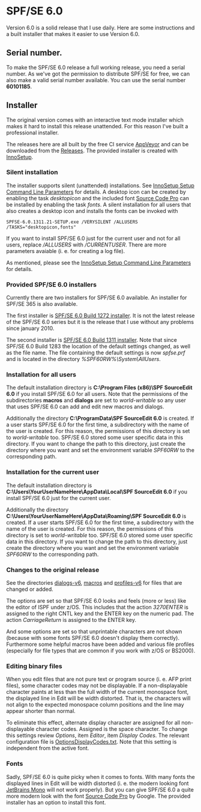 # SPF/SE 6.0
Version 6.0 is a solid release that I use daily. Here are some instructions and a built installer that makes it easier to use Version 6.0.

## Serial number.
To make the SPF/SE 6.0 release a full working release, you need a serial number.
As we've got the permission to distribute SPF/SE for free, we can also make a valid serial number available.
You can use the serial number **60101185**.

## Installer
The original version comes with an interactive text mode installer which makes it hard to install this release unattended.
For this reason I've built a professional installer.

The releases here are all built by the free CI service [AppVeyor](https://www.appveyor.com/) and can be downloaded from the [Releases](https://github.com/michaelknigge/spf-editor/releases).
The provided installer is created with [InnoSetup](http://www.jrsoftware.org/isinfo.php).

### Silent installation
The installer supports silent (unattended) installations. See [InnoSetup Setup Command Line Parameters](https://jrsoftware.org/ishelp/index.php?topic=setupcmdline) for details.
A desktop icon can be created by enabling the task *desktopicon* and the included font [Source Code Pro](https://fonts.google.com/specimen/Source+Code+Pro) can be installed by enabling the task *fonts*.
A silent installation for all users that also creates a desktop icon and installs the fonts can be invoked with

```
SPFSE-6.0.1311.21-SETUP.exe /VERYSILENT /ALLUSERS /TASKS="desktopicon,fonts"
```

If you want to install SPF/SE 6.0 just for the current user and not for all users, replace */ALLUSERS* with */CURRENTUSER*.
There are more parameters avaiable (i. e. for creating a log file).

As mentioned, please see the [InnoSetup Setup Command Line Parameters](https://jrsoftware.org/ishelp/index.php?topic=setupcmdline) for details.

### Provided SPF/SE 6.0 installers
Currently there are two installers for SPF/SE 6.0 available. An installer for SPF/SE 365 is also available.

The first installer is [SPF/SE 6.0 Build 1272 installer](../../releases/tag/v6.0.1272.21). It is not the latest release of the SPF/SE 6.0 series but it is the release that I use without any problems since january 2010.

The second installer is [SPF/SE 6.0 Build 1311 installer](../../releases/tag/v6.0.1311.21). Note that since SPF/SE 6.0 Build 1283 the location of the default settings changed, as well as the file name. The file containing the default settings is now *spfse.prf* and is located in the directory *%SPF60RW%\System\AllUsers*.

### Installation for all users
The default installation directory is **C:\Program Files (x86)\SPF SourceEdit 6.0** if you install SPF/SE 6.0 for all users.
Note that the permissions of the subdirectories **macros** and **dialogs** are set to *world-writable* so any user that uses SPF/SE 6.0 can add and edit new macros and dialogs.

Additionally the directory **C:\ProgramData\SPF SourceEdit 6.0** is created. If a user starts SPF/SE 6.0 for the first time, a subdirectory with the name of the user is created.
For this reason, the permissions of this directory is set to *world-writable* too. SPF/SE 6.0 stored some user specific data in this directory.
If you want to change the path to this directory, just create the directory where you want and set the environment variable *SPF60RW* to the corresponding path.

### Installation for the current user
The default installation directory is **C:\Users\YourUserNameHere\AppData\Local\SPF SourceEdit 6.0** if you install SPF/SE 6.0 just for the current user.

Additionally the directory **C:\Users\YourUserNameHere\AppData\Roaming\SPF SourceEdit 6.0** is created. If a user starts SPF/SE 6.0 for the first time, a subdirectory with the name of the user is created.
For this reason, the permissions of this directory is set to *world-writable* too. SPF/SE 6.0 stored some user specific data in this directory.
If you want to change the path to this directory, just create the directory where you want and set the environment variable *SPF60RW* to the corresponding path.

### Changes to the original release
See the directories [dialogs-v6](dialogs-v6), [macros](macros) and [profiles-v6](profiles-v6) for files that are changed or added.

The options are set so that SPF/SE 6.0 looks and feels (more or less) like the editor of ISPF under z/OS.
This includes that the action *3270ENTER* is assigned to the right CNTL key and the ENTER key on the numeric pad.
The action *CarriageReturn* is assigned to the ENTER key.

And some options are set so that unprintable characters are not shown (because with some fonts SPF/SE 6.0 doesn't display them correctly).
Furthermore some helpful macros have been added and various file profiles (especially for file types that are common if you work with z/OS or BS2000).

### Editing binary files
When you edit files that are not pure text or program source (i. e. AFP print files), some character codes may not be displayable.
If a non-displayable character paints at less than the full width of the current monospace font, the displayed line in Edit will be width distorted.
That is, the characters will not align to the expected monospace column positions and the line may appear shorter than normal.

To eliminate this effect, alternate display character are assigned for all non-displayable character codes.
Assigned is the space character. To change this settings review *Options*, item *Editor*, item *Display Codes*.
The relevant configuration file is [OptionsDisplayCodes.txt](profiles-v6/OptionsDisplayCodes.txt).
Note that this setting is independent from the active font.

### Fonts
Sadly, SPF/SE 6.0 is quite picky when it comes to fonts.
With many fonts the displayed lines in Edit will be width distorted (i. e. the modern looking font [JetBrains Mono](https://www.jetbrains.com/de-de/lp/mono/) will not work properly).
But you can give SPF/SE 6.0 a quite more modern look with the font [Source Code Pro](https://fonts.google.com/specimen/Source+Code+Pro) by Google.
The provided installer has an option to install this font.
